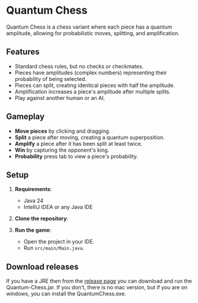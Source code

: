 # Quantum Chess

Quantum Chess is a chess variant where each piece has a quantum amplitude, allowing for probabilistic moves, splitting, and amplification.

## Features

- Standard chess rules, but no checks or checkmates.
- Pieces have amplitudes (complex numbers) representing their probability of being selected.
- Pieces can split, creating identical pieces with half the amplitude.
- Amplification increases a piece's amplitude after multiple splits.
- Play against another human or an AI.

## Gameplay

- **Move pieces** by clicking and dragging.
- **Split** a piece after moving, creating a quantum superposition.
- **Amplify** a piece after it has been split at least twice.
- **Win** by capturing the opponent's king.
- **Probability** press tab to view a piece's probability.

## Setup

1. **Requirements**:
    - Java 24
    - IntelliJ IDEA or any Java IDE

2. **Clone the repository**:

3. **Run the game**:
    - Open the project in your IDE.
    - Run `src/main/Main.java`.
  
## Download releases

If you have a JRE then from the [release page](https://github.com/Bai756/quantum-chess/releases/tag/chess) you can download and run the Quantum-Chess.jar. If you don't, there is no mac version, but if you are on windows, you can install the QuantumChess.exe.
